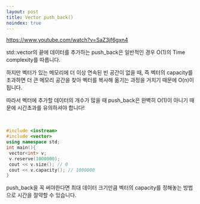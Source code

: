 ```yaml
---
layout: post
title: Vector push_back()
noindex: true
---
```




<https://www.youtube.com/watch?v=SaZ3jf6gxn4>

std::vector의 끝에 데이터를 추가하는 push_back은 일반적인 경우 O(1)의 Time complexity를 따릅니다.  

하지만 벡터가 있는 메모리에 더 이상 연속된 빈 공간이 없을 때, 즉 벡터의 capacity를 초과하면 더 큰 메모리 공간을 찾아 벡터를 복사해 옮기는 과정을 거치기 때문에 O(n)이 됩니다.  

따라서 벡터에 추가할 데이터의 개수가 많을 때 push_back은 완벽히 O(1)이 아니기 때문에 시간초과를 유의하셔야 합니다!  

<br>

```c++
#include <iostream>
#include <vector>
using namespace std;
int main(){
 vector<int> v;
 v.reserve(1000000);
 cout << v.size(); // 0
 cout << v.capacity(); // 1000000
}
```

push_back을 꼭 써야한다면 최대 데이터 크기만큼 벡터의 capacity를 정해놓는 방법으로 시간을 절약할 수 있습니다.